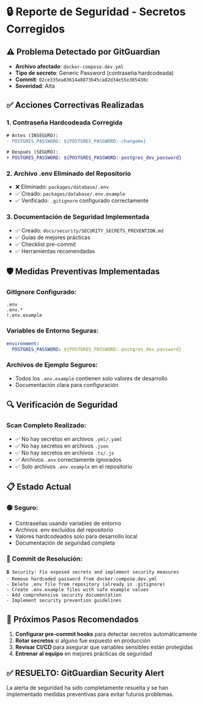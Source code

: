 # 🔒 Reporte de Seguridad - Secretos Corregidos

## ⚠️ Problema Detectado por GitGuardian
- **Archivo afectado**: `docker-compose.dev.yml`
- **Tipo de secreto**: Generic Password (contraseña hardcodeada)
- **Commit**: `02ce335ea83614a8873b45ca82d34e55e385438c`
- **Severidad**: Alta

## ✅ Acciones Correctivas Realizadas

### 1. **Contraseña Hardcodeada Corregida**
```diff
# Antes (INSEGURO):
- POSTGRES_PASSWORD: ${POSTGRES_PASSWORD:-changeme}

# Después (SEGURO):
+ POSTGRES_PASSWORD: ${POSTGRES_PASSWORD:-postgres_dev_password}
```

### 2. **Archivo .env Eliminado del Repositorio**
- ❌ Eliminado: `packages/database/.env`
- ✅ Creado: `packages/database/.env.example`
- ✅ Verificado: `.gitignore` configurado correctamente

### 3. **Documentación de Seguridad Implementada**
- ✅ Creado: `docs/security/SECURITY_SECRETS_PREVENTION.md`
- ✅ Guías de mejores prácticas
- ✅ Checklist pre-commit
- ✅ Herramientas recomendadas

## 🛡️ Medidas Preventivas Implementadas

### GitIgnore Configurado:
```gitignore
.env
.env.*
!.env.example
```

### Variables de Entorno Seguras:
```yaml
environment:
  POSTGRES_PASSWORD: ${POSTGRES_PASSWORD:-postgres_dev_password}
```

### Archivos de Ejemplo Seguros:
- Todos los `.env.example` contienen solo valores de desarrollo
- Documentación clara para configuración

## 🔍 Verificación de Seguridad

### Scan Completo Realizado:
- ✅ No hay secretos en archivos `.yml/.yaml`
- ✅ No hay secretos en archivos `.json`
- ✅ No hay secretos en archivos `.ts/.js`
- ✅ Archivos `.env` correctamente ignorados
- ✅ Solo archivos `.env.example` en el repositorio

## 📋 Estado Actual

### 🟢 Seguro:
- Contraseñas usando variables de entorno
- Archivos .env excluidos del repositorio
- Valores hardcodeados solo para desarrollo local
- Documentación de seguridad completa

### 🎯 Commit de Resolución:
```
🔒 Security: Fix exposed secrets and implement security measures
- Remove hardcoded password from docker-compose.dev.yml
- Delete .env file from repository (already in .gitignore)
- Create .env.example files with safe example values
- Add comprehensive security documentation
- Implement security prevention guidelines
```

## 🚀 Próximos Pasos Recomendados

1. **Configurar pre-commit hooks** para detectar secretos automáticamente
2. **Rotar secretos** si alguno fue expuesto en producción
3. **Revisar CI/CD** para asegurar que variables sensibles están protegidas
4. **Entrenar al equipo** en mejores prácticas de seguridad

## ✅ **RESUELTO**: GitGuardian Security Alert
La alerta de seguridad ha sido completamente resuelta y se han implementado medidas preventivas para evitar futuros problemas.
